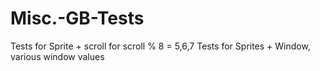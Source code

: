 # Misc.-GB-Tests

Tests for Sprite + scroll for scroll % 8 = 5,6,7
Tests for Sprites + Window, various window values
